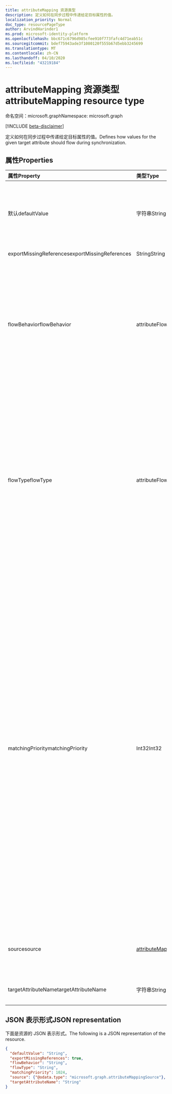 ```yaml
---
title: attributeMapping 资源类型
description: 定义如何在同步过程中传递给定目标属性的值。
localization_priority: Normal
doc_type: resourcePageType
author: ArvindHarinder1
ms.prod: microsoft-identity-platform
ms.openlocfilehash: bbc671c6796d985cfee910f773fafc4d71eab51c
ms.sourcegitcommit: bdef75943ade3f1080120f555b67d5ebb3245699
ms.translationtype: MT
ms.contentlocale: zh-CN
ms.lasthandoff: 04/10/2020
ms.locfileid: "43219184"
---
```

# <a name="attributemapping-resource-type"></a><span data-ttu-id="71c45-103">attributeMapping 资源类型</span><span class="sxs-lookup"><span data-stu-id="71c45-103">attributeMapping resource type</span></span>

<span data-ttu-id="71c45-104">命名空间：microsoft.graph</span><span class="sxs-lookup"><span data-stu-id="71c45-104">Namespace: microsoft.graph</span></span>

[!INCLUDE [beta-disclaimer](../../includes/beta-disclaimer.md)]

<span data-ttu-id="71c45-105">定义如何在同步过程中传递给定目标属性的值。</span><span class="sxs-lookup"><span data-stu-id="71c45-105">Defines how values for the given target attribute should flow during synchronization.</span></span>

## <a name="properties"></a><span data-ttu-id="71c45-106">属性</span><span class="sxs-lookup"><span data-stu-id="71c45-106">Properties</span></span>

| <span data-ttu-id="71c45-107">属性</span><span class="sxs-lookup"><span data-stu-id="71c45-107">Property</span></span>                  | <span data-ttu-id="71c45-108">类型</span><span class="sxs-lookup"><span data-stu-id="71c45-108">Type</span></span>                      | <span data-ttu-id="71c45-109">说明</span><span class="sxs-lookup"><span data-stu-id="71c45-109">Description</span></span>    |
|:--------------------------|:--------------------------|:---------------|
|<span data-ttu-id="71c45-110">默认</span><span class="sxs-lookup"><span data-stu-id="71c45-110">defaultValue</span></span>               | <span data-ttu-id="71c45-111">字符串</span><span class="sxs-lookup"><span data-stu-id="71c45-111">String</span></span>                    |<span data-ttu-id="71c45-112">要在对`null`**源**属性进行求值的情况下使用的默认值。</span><span class="sxs-lookup"><span data-stu-id="71c45-112">Default value to be used in case the **source** property was evaluated to `null`.</span></span> <span data-ttu-id="71c45-113">可选。</span><span class="sxs-lookup"><span data-stu-id="71c45-113">Optional.</span></span>|
|<span data-ttu-id="71c45-114">exportMissingReferences</span><span class="sxs-lookup"><span data-stu-id="71c45-114">exportMissingReferences</span></span>    |<span data-ttu-id="71c45-115">String</span><span class="sxs-lookup"><span data-stu-id="71c45-115">String</span></span>                     |<span data-ttu-id="71c45-116">仅供内部使用。</span><span class="sxs-lookup"><span data-stu-id="71c45-116">For internal use only.</span></span>|
|<span data-ttu-id="71c45-117">flowBehavior</span><span class="sxs-lookup"><span data-stu-id="71c45-117">flowBehavior</span></span>               |<span data-ttu-id="71c45-118">attributeFlowBehavior</span><span class="sxs-lookup"><span data-stu-id="71c45-118">attributeFlowBehavior</span></span>      |<span data-ttu-id="71c45-119">定义何时应将此属性导出到目标目录。</span><span class="sxs-lookup"><span data-stu-id="71c45-119">Defines when this attribute should be exported to the target directory.</span></span> <span data-ttu-id="71c45-120">可能的值为`FlowWhenChanged` ： `FlowAlways`和。</span><span class="sxs-lookup"><span data-stu-id="71c45-120">Possible values are: `FlowWhenChanged` and `FlowAlways`.</span></span> <span data-ttu-id="71c45-121">默认值为 `FlowWhenChanged`。</span><span class="sxs-lookup"><span data-stu-id="71c45-121">Default is `FlowWhenChanged`.</span></span> |
|<span data-ttu-id="71c45-122">flowType</span><span class="sxs-lookup"><span data-stu-id="71c45-122">flowType</span></span>                   |<span data-ttu-id="71c45-123">attributeFlowType</span><span class="sxs-lookup"><span data-stu-id="71c45-123">attributeFlowType</span></span>          |<span data-ttu-id="71c45-124">定义应何时在目标目录中更新此属性。</span><span class="sxs-lookup"><span data-stu-id="71c45-124">Defines when this attribute should be updated in the target directory.</span></span> <span data-ttu-id="71c45-125">可能的值为`Always` ：（默认值`ObjectAddOnly` ），（仅在创建新对象时`MultiValueAddOnly` ）（仅当更改将新值添加到多值属性时）。</span><span class="sxs-lookup"><span data-stu-id="71c45-125">Possible values are: `Always` (default), `ObjectAddOnly` (only when new object is created), `MultiValueAddOnly` (only when the change is adding new values to a multi-valued attribute).</span></span> |
|<span data-ttu-id="71c45-126">matchingPriority</span><span class="sxs-lookup"><span data-stu-id="71c45-126">matchingPriority</span></span>           |<span data-ttu-id="71c45-127">Int32</span><span class="sxs-lookup"><span data-stu-id="71c45-127">Int32</span></span>                      |<span data-ttu-id="71c45-128">如果高于0，则此属性将用于执行源目录和目标目录之间的对象的初始匹配。</span><span class="sxs-lookup"><span data-stu-id="71c45-128">If higher than 0, this attribute will be used to perform an initial match of the objects between source and target directories.</span></span> <span data-ttu-id="71c45-129">同步引擎将尝试使用具有最小匹配优先级值的属性来查找匹配的对象。</span><span class="sxs-lookup"><span data-stu-id="71c45-129">The synchronization engine will try to find the matching object using attribute with lowest value of matching priority first.</span></span> <span data-ttu-id="71c45-130">如果未找到，则将使用具有下一个匹配的优先级的属性，在找到匹配项或不留下更多匹配属性的情况下，将使用该属性。</span><span class="sxs-lookup"><span data-stu-id="71c45-130">If not found, the attribute with the next matching priority will be used, and so on a until match is found or no more matching attributes are left.</span></span> <span data-ttu-id="71c45-131">应仅将应具有唯一值的属性（如电子邮件）用作匹配属性。</span><span class="sxs-lookup"><span data-stu-id="71c45-131">Only attributes that are expected to have unique values, such as email, should be used as matching attributes.</span></span>|
|<span data-ttu-id="71c45-132">source</span><span class="sxs-lookup"><span data-stu-id="71c45-132">source</span></span>                     |[<span data-ttu-id="71c45-133">attributeMappingSource</span><span class="sxs-lookup"><span data-stu-id="71c45-133">attributeMappingSource</span></span>](synchronization-attributemappingsource.md)     | <span data-ttu-id="71c45-134">定义应如何从源对象提取（或转换）值。</span><span class="sxs-lookup"><span data-stu-id="71c45-134">Defines how a value should be extracted (or transformed) from the source object.</span></span> |
|<span data-ttu-id="71c45-135">targetAttributeName</span><span class="sxs-lookup"><span data-stu-id="71c45-135">targetAttributeName</span></span>        |<span data-ttu-id="71c45-136">字符串</span><span class="sxs-lookup"><span data-stu-id="71c45-136">String</span></span>                     |<span data-ttu-id="71c45-137">目标对象上的属性的名称。</span><span class="sxs-lookup"><span data-stu-id="71c45-137">Name of the attribute on the target object.</span></span> |

## <a name="json-representation"></a><span data-ttu-id="71c45-138">JSON 表示形式</span><span class="sxs-lookup"><span data-stu-id="71c45-138">JSON representation</span></span>

<span data-ttu-id="71c45-139">下面是资源的 JSON 表示形式。</span><span class="sxs-lookup"><span data-stu-id="71c45-139">The following is a JSON representation of the resource.</span></span>

<!-- {
  "blockType": "resource",
  "optionalProperties": [

  ],
  "@odata.type": "microsoft.graph.attributeMapping"
}-->

```json
{
  "defaultValue": "String",
  "exportMissingReferences": true,
  "flowBehavior": "String",
  "flowType": "String",
  "matchingPriority": 1024,
  "source": {"@odata.type": "microsoft.graph.attributeMappingSource"},
  "targetAttributeName": "String"
}

```

<!-- uuid: 8fcb5dbc-d5aa-4681-8e31-b001d5168d79
2015-10-25 14:57:30 UTC -->
<!--
{
  "type": "#page.annotation",
  "description": "attributeMapping resource",
  "keywords": "",
  "section": "documentation",
  "tocPath": "",
  "suppressions": []
}
-->
